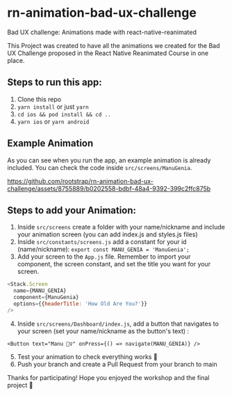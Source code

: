 # rn-animation-bad-ux-challenge
Bad UX challenge: Animations made with react-native-reanimated 

This Project was created to have all the animations we created for the Bad UX Challenge proposed in the React Native Reanimated Course in one place. 

## Steps to run this app:

1. Clone this repo
2. `yarn install` or just `yarn`
3. `cd ios && pod install && cd ..`
4. `yarn ios` or `yarn android`

## Example Animation

As you can see when you run the app, an example animation is already included. You can check the code inside `src/screens/ManuGenia`. 

https://github.com/rootstrap/rn-animation-bad-ux-challenge/assets/8755889/b0202558-bdbf-48a4-9392-399c2ffc875b

## Steps to add your Animation:

1. Inside `src/screens` create a folder with your name/nickname and include your animation screen (you can add index.js and styles.js files)
2. Inside `src/constants/screens.js` add a constant for your id (name/nickname):  `export const MANU_GENIA = 'ManuGenia';`
3. Add your screen to the `App.js` file. Remember to import your component, the screen constant, and set the title you want for your screen.

```js
<Stack.Screen
  name={MANU_GENIA}
  component={ManuGenia}
  options={{headerTitle: 'How Old Are You?'}}
/>
```

4. Inside `src/screens/Dashboard/index.js`, add a button that navigates to your screen (set your name/nickname as the button's text) :
   
`<Button text="Manu 🧞‍♀️" onPress={() => navigate(MANU_GENIA)} />`

5. Test your animation to check everything works 💪
6. Push your branch and create a Pull Request from your branch to main

Thanks for participating! Hope you enjoyed the workshop and the final project 💜
